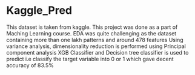 # Kaggle_Pred

This dataset is taken from kaggle. This project was done as a part of Maching Learning course.
EDA was quite challenging as the dataset containing more than one lakh patterns and around 478 features
Using variance analysis, dimensionality reduction is performed using Principal component analysis
XGB Classifier and Decision tree classifier is used to predict i.e classify the target variable into 0 or 1 which gave decent accuracy of 83.5%
